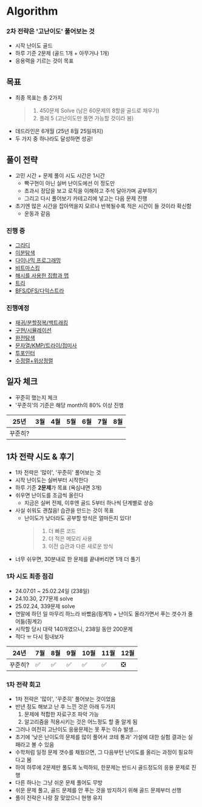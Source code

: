 # Algorithm

### 2차 전략은 '고난이도' 풀어보는 것
- 시작 난이도 골드
- 하루 기준 2문제 (골드 1개 + 아무거나 1개)
- 응용력을 기르는 것이 목표

## 목표
- 최종 목표는 총 2가지
	> 1. 450문제 Solve (남은 60문제의 8할을 골드로 채우기)
	> 2. 플레 5 (고난이도만 풀면 가능할 것이라 봄)
- 데드라인은 6개월 (25년 8월 25일까지)
- 두 가지 중 하나라도 달성하면 성공!

## 풀이 전략
- 고민 시간 + 문제 풀이 시도 시간은 1시간
	- 빡구현이 아닌 실버 난이도에선 이 정도만
	- 초과시 정답을 보고 로직을 이해하고 주석 달아가며 공부하기
	- 그리고 다시 풀어보기 카테고리에 넣고는 다음 문제 진행
- 초기엔 많은 시간을 잡아먹을지 모르나 반복될수록 적은 시간이 들 것이라 확신함
	- 운동과 같음

### 진행 중
- [그리디](https://www.acmicpc.net/workbook/view/14577)
- [이분탐색](https://www.acmicpc.net/workbook/view/14576)
- [다이나믹 프로그래밍](https://www.acmicpc.net/workbook/view/14578)
- [비트마스킹](https://www.acmicpc.net/problemset?sort=ac_desc&tier=1%2C2%2C3%2C4%2C5%2C6%2C7%2C8%2C9%2C10&algo=14&algo_if=and)
- [해시를 사용한 집합과 맵](https://www.acmicpc.net/problem/tag/136)
- [트리](https://www.acmicpc.net/problemset?sort=ac_desc&algo=120)
- [BFS/DFS/다익스트라](https://www.acmicpc.net/workbook/view/14583)

### 진행예정
- [재귀/분할정복/백트래킹](https://www.acmicpc.net/workbook/view/14581)
- [구현/시뮬레이션](https://www.acmicpc.net/workbook/view/12525)
- [완전탐색](https://www.acmicpc.net/workbook/view/14575)
- [문자열/KMP/트라이/접미사](https://www.acmicpc.net/workbook/view/14580)
- [투포인터](https://www.acmicpc.net/workbook/view/14579)
- [수정렬+위상정렬](https://www.acmicpc.net/workbook/view/14582)

## 일자 체크
- 꾸준히 했는지 체크
- '꾸준히'의 기준은 해당 month의 80% 이상 진행

| 25년 | 3월 | 4월 | 5월 | 6월 | 7월 | 8월
|----|----|----|----|----|----|----|
|꾸준히?|  |  |  |  |  |  |

## 1차 전략 시도 & 후기
- 1차 전략은 '많이', '꾸준히' 풀어보는 것
- 시작 난이도는 실버부터 시작한다
- 하루 기준 **2문제**가 목표 (욕심내면 3개)
- 쉬우면 난이도를 조금씩 올린다
	- 지금은 실버 전체, 이후엔 골드 5부터 하나씩 단계별로 상승
- 사실 쉬워도 괜찮음! 습관을 만드는 것이 목표
	- 난이도가 낮더라도 공부할 방식은 얼마든지 있다!
		> 1. 더 빠른 코드
		> 2. 더 적은 메모리 사용
		> 3. 이전 습관과 다른 새로운 방식 
- 너무 쉬우면, 30분내로 한 문제를 끝내버리면 1개 더 풀기

### 1차 시도 최종 점검
- 24.07.01 ~ 25.02.24일 (238일)
- 24.10.30, 277문제 solve
- 25.02.24, 339문제 solve
- 연말에 하던 일 마무리 하느라 바빴음(핑계1) + 난이도 올라가면서 푸는 갯수가 줄어듦(핑계2)
- 시작할 당시 대략 140개였으니, 238일 동안 200문제
- 적다 ㅠ 다시 힘내보자

| 24년 | 7월 | 8월 | 9월 | 10월 | 11월 | 12월
|----|----|----|----|----|----|----|
|꾸준히?| ✅ | ✅ | ✅ | ✅ | ✅ | ❎ |

### 1차 전략 회고
- 1차 전략은 '많이', '꾸준히' 풀어보는 것이었음
- 반년 정도 해보고 난 후 느낀 것은 아래 두가지
	1) 문제에 적합한 자료구조 파악 가능
	2) 알고리즘을 적용시키는 것은 어느정도 할 줄 알게 됨
- 그러나 여전히 고난이도 응용문제는 못 푸는 이슈 발생...
- 초기에 '낮은 난이도의 문제를 많이 풀어서 코테 통과' 가설에 대한 실험 결과는 실패라고 볼 수 있음
- 수학처럼 일정 문제 갯수를 채웠으면, 그 다음부턴 난이도를 올리는 과정이 필요하다고 봄
- 하여 하루에 2문제만 풀도록 노력하되, 한문제는 반드시 골드정도의 응용 문제로 진행
- 다른 하나는 그냥 쉬운 문제 풀어도 무방 
- 쉬운 문제 풀고, 골드 문제를 안 푸는 것을 방지하기 위해 골드 문제부터 선행
- 풀이 전략은 나랑 잘 맞았으니 현행 유지